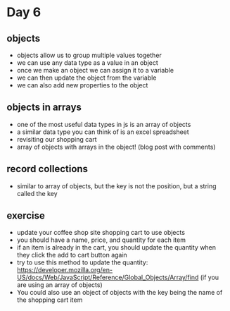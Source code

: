 # Day 6

## objects

- objects allow us to group multiple values together
- we can use any data type as a value in an object
- once we make an object we can assign it to a variable
- we can then update the object from the variable
- we can also add new properties to the object

## objects in arrays

- one of the most useful data types in js is an array of objects
- a similar data type you can think of is an excel spreadsheet
- revisiting our shopping cart
- array of objects with arrays in the object! (blog post with comments)

## record collections

- similar to array of objects, but the key is not the position, but a string called the key

## exercise

- update your coffee shop site shopping cart to use objects
- you should have a name, price, and quantity for each item
- if an item is already in the cart, you should update the quantity when they click the add to cart button again
- try to use this method to update the quantity: https://developer.mozilla.org/en-US/docs/Web/JavaScript/Reference/Global_Objects/Array/find (if you are using an array of objects)
- You could also use an object of objects with the key being the name of the shopping cart item
